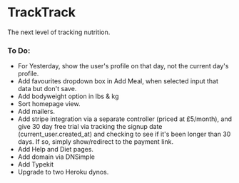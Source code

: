 # TrackTrack

The next level of tracking nutrition.

### To Do:

- For Yesterday, show the user's profile on that day, not the current day's profile.
- Add favourites dropdown box in Add Meal, when selected input that data but don't save. 
- Add bodyweight option in lbs & kg
- Sort homepage view.
- Add mailers.
- Add stripe integration via a separate controller (priced at £5/month), and give 30 day free trial via tracking the signup date (current_user.created_at) and checking to see if it's been longer than 30 days. If so, simply show/redirect to the payment link. 
- Add Help and Diet pages.
- Add domain via DNSimple
- Add Typekit
- Upgrade to two Heroku dynos.